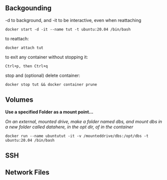 
## Backgounding
-d to background, and -it to be interactive, even when reattaching
```
docker start -d -it --name tut -t ubuntu:20.04 /bin/bash 
```
to reattach:
```
docker attach tut
```
to exit any container without stopping it:
```
Ctrl+p, then Ctrl+q
```
stop and (optional) delete container:
```
docker stop tut && docker container prune
```


## Volumes

**Use a specified Folder as a mount point...**

*On an external, mounted drive, make a folder named dbs, 
and mount dbs in a new folder called datahere, in the opt dir, of in the container*
```
docker run --name ubuntutut -it -v /mounteddrive/dbs:/opt/dbs -t ubuntu:20.04 /bin/bash
```

## SSH

## Network Files

